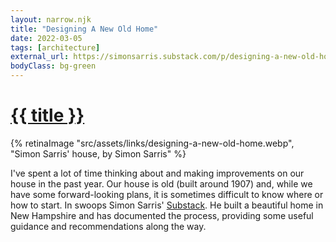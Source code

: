 ```yaml
---
layout: narrow.njk
title: "Designing A New Old Home"
date: 2022-03-05
tags: [architecture]
external_url: https://simonsarris.substack.com/p/designing-a-new-old-home-beginnings?ref=daniel.pizza
bodyClass: bg-green
---
```

<h1><a href="{{ external_url }}">{{ title }}</a></h1>

{% retinaImage "src/assets/links/designing-a-new-old-home.webp", "Simon Sarris' house, by Simon Sarris" %}

I've spent a lot of time thinking about and making improvements on our house in the past year. Our house is old (built around 1907) and, while we have some forward-looking plans, it is sometimes difficult to know where or how to start. In swoops Simon Sarris' [Substack](https://simonsarris.substack.com/?ref=daniel.pizza "Simon Sarris on Substack"). He built a beautiful home in New Hampshire and has documented the process, providing some useful guidance and recommendations along the way.
